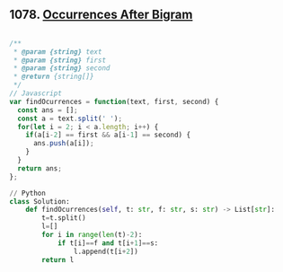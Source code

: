 ## 1078. [Occurrences After Bigram](https://leetcode.com/problems/occurrences-after-bigram/)
```javascript

/**
 * @param {string} text
 * @param {string} first
 * @param {string} second
 * @return {string[]}
 */
// Javascript
var findOcurrences = function(text, first, second) {
  const ans = [];
  const a = text.split(' ');
  for(let i = 2; i < a.length; i++) {
    if(a[i-2] == first && a[i-1] == second) {
      ans.push(a[i]);
    }
  }
  return ans;
};
```

```python
// Python
class Solution:
    def findOcurrences(self, t: str, f: str, s: str) -> List[str]:
        t=t.split()
        l=[]
        for i in range(len(t)-2):
            if t[i]==f and t[i+1]==s:
                l.append(t[i+2])
        return l
```
